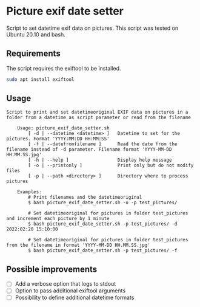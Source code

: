 # Picture exif date setter
Script to set datetime exif data on pictures. This script was tested on Ubuntu 20.10 and bash. 

## Requirements
The script requires the exiftool to be installed.

```bash
sudo apt install exiftool
```

## Usage

```
Script to print and set datetimeoriginal EXIF data on pictures in a folder from a datetime as script parameter or read from the filename

    Usage: picture_exif_date_setter.sh
        [ -d | --datetime <datetime> ]   Datetime to set for the pictures. Format 'YYYY:MM:DD HH:MM:SS'
        [ -f | --datefromfilename ]      Read the date from the filename instead of -d parameter. Filename format 'YYYY-MM-DD HH.MM.SS.jpg'
        [ -h | --help ]                  Display help message
        [ -o | --printonly ]             Print only but do not modify files
        [ -p | --path <directory> ]      Directory where to process pictures

    Examples:
        # Print filenames and the datetimeoriginal
        $ bash picture_exif_date_setter.sh -o -p test_pictures/

        # Set datetimeoriginal for pictures in folder test_pictures and increment each picture by 1 minute
        $ bash picture_exif_date_setter.sh -p test_pictures/ -d 2022:02:20 15:10:00

        # Set datetimeoriginal for pictures in folder test_pictures from the filename in format 'YYYY-MM-DD HH.MM.SS.jpg'
        $ bash picture_exif_date_setter.sh -p test_pictures/ -f
```

## Possible improvements

- [ ] Add a verbose option that logs to stdout
- [ ] Option to pass additional exiftool arguments
- [ ] Possibility to define additional datetime formats